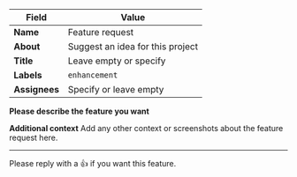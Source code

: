 
| **Field**     | **Value**                        |
| ------------- | -------------------------------- |
| **Name**      | Feature request                  |
| **About**     | Suggest an idea for this project |
| **Title**     | Leave empty or specify           |
| **Labels**    | `enhancement`                    |
| **Assignees** | Specify or leave empty           |



**Please describe the feature you want**



**Additional context**
Add any other context or screenshots about the feature request here.

---
Please reply with a 👍 if you want this feature.
